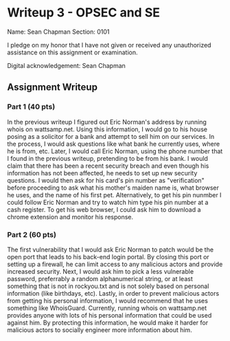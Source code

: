 # Writeup 3 - OPSEC and SE

Name: Sean Chapman
Section: 0101

I pledge on my honor that I have not given or received any unauthorized assistance on this assignment or examination.

Digital acknowledgement: Sean Chapman

## Assignment Writeup

### Part 1 (40 pts)
In the previous writeup I figured out Eric Norman's address by running whois on wattsamp.net. Using this information, I would go to his house posing as a solicitor for a bank and attempt to sell him on our services. In the process, I would ask questions like what bank he currently uses, where he is from, etc. Later, I would  call Eric Norman, using the phone number that I found in the previous writeup, pretending to be from his bank. I would claim that there has been a recent security breach and even though his information has not been affected, he needs to set up new security questions. I would then ask for his card's pin number as "verification" before proceeding to ask what his mother's maiden name is, what browser he uses, and the name of his first pet. Alternatively, to get his pin nunmber I could follow Eric Norman and try to watch him type his pin number at a cash register. To get his web browser, I could ask him to download a chrome extension and monitor his response.

### Part 2 (60 pts)

The first vulnerability that I would ask Eric Norman to patch would be the open port that leads to his back-end login portal.  By closing this port or setting up a firewall, he can limit access to any malicious actors and provide increased security. Next, I would ask him to pick a less vulnerable password, preferrably a random alphanumerical string, or at least something that is not in rockyou.txt and is not solely based on personal information (like birthdays, etc). Lastly, in order to prevent malicious actors from getting his personal information, I would recommend that he uses something like WhoisGuard. Currently, running whois on wattsamp.net provides anyone with lots of his personal information that could be used against him. By protecting this information, he would make it harder for malicious actors to socially engineer more information about him.